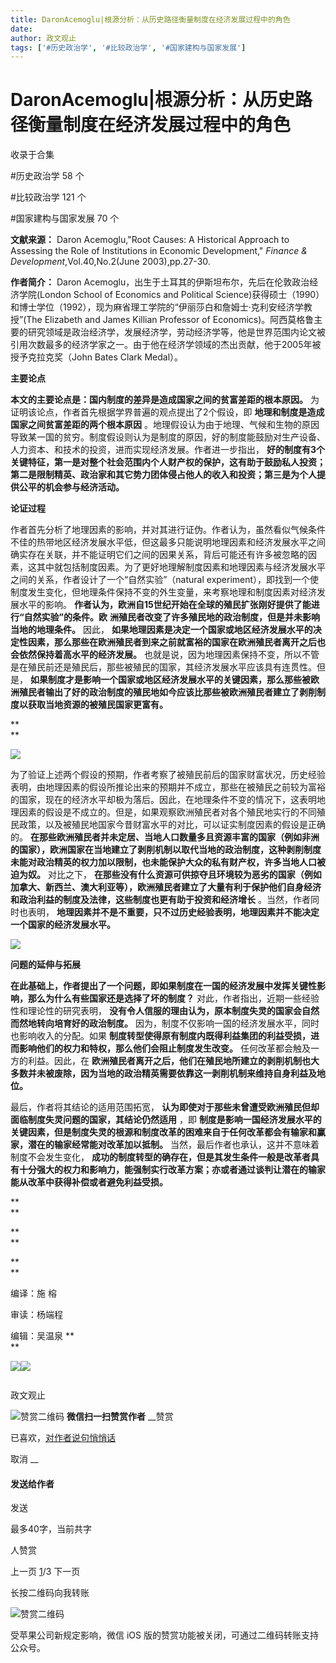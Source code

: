 ```yaml
---
title: DaronAcemoglu|根源分析：从历史路径衡量制度在经济发展过程中的角色
date: 
author: 政文观止
tags: ['#历史政治学', '#比较政治学', '#国家建构与国家发展']
---
```

# DaronAcemoglu|根源分析：从历史路径衡量制度在经济发展过程中的角色


收录于合集

#历史政治学 58 个

#比较政治学 121 个

#国家建构与国家发展 70 个

**文献来源：** Daron Acemoglu,"Root Causes: A Historical Approach to Assessing the
Role of Institutions in Economic Development," _Finance &
Development_,Vol.40,No.2(June 2003),pp.27-30.

  

 **作者简介：** Daron Acemoglu，出生于土耳其的伊斯坦布尔，先后在伦敦政治经济学院(London School of Economics
and Political Science)获得硕士（1990）和博士学位（1992），现为麻省理工学院的“伊丽莎白和詹姆士·克利安经济学教授”(The
Elizabeth and James Killian Professor of
Economics)。阿西莫格鲁主要的研究领域是政治经济学，发展经济学，劳动经济学等，他是世界范围内论文被引用次数最多的经济学家之一。由于他在经济学领域的杰出贡献，他于2005年被授予克拉克奖（John
Bates Clark Medal）。

  

  

  

 **主要论点**

  

 **本文的主要论点是：国内制度的差异是造成国家之间的贫富差距的根本原因。** 为证明该论点，作者首先根据学界普遍的观点提出了2个假设，即
**地理和制度是造成国家之间贫富差距的两个根本原因**
。地理假设认为由于地理、气候和生物的原因导致某一国的贫穷。制度假设则认为是制度的原因，好的制度能鼓励对生产设备、人力资本、和技术的投资，进而实现经济发展。作者进一步指出，
**好的制度有3个关键特征，第一是对整个社会范围内个人财产权的保护，这有助于鼓励私人投资；第二是限制精英、政治家和其它势力团体侵占他人的收入和投资；第三是为个人提供公平的机会参与经济活动。**

  

 **论证过程**

  

作者首先分析了地理因素的影响，并对其进行证伪。作者认为，虽然看似气候条件不佳的热带地区经济发展水平低，但这最多只能说明地理因素和经济发展水平之间确实存在关联，并不能证明它们之间的因果关系，背后可能还有许多被忽略的因素，这其中就包括制度因素。为了更好地理解制度因素和地理因素与经济发展水平之间的关系，作者设计了一个“自然实验”（natural
experiment），即找到一个使制度发生变化，但地理条件保持不变的外生变量，来考察地理和制度因素对经济发展水平的影响。
**作者认为，欧洲自15世纪开始在全球的殖民扩张刚好提供了能进行“自然实验”的条件。欧**
**洲殖民者改变了许多殖民地的政治制度，但是并未影响当地的地理条件。** 因此，
**如果地理因素是决定一个国家或地区经济发展水平的决定性因素，那么那些在欧洲殖民者到来之前就富裕的国家在欧洲殖民者离开之后也会依然保持着高水平的经济发展。**
也就是说，因为地理因素保持不变，所以不管是在殖民前还是殖民后，那些被殖民的国家，其经济发展水平应该具有连贯性。但是，
**如果制度才是影响一个国家或地区经济发展水平的关键因素，那么那些被欧洲殖民者输出了好的政治制度的殖民地如今应该比那些被欧洲殖民者建立了剥削制度以获取当地资源的被殖民国家更富有。**

 **  
**

![](/images/428/2.gif)

  

为了验证上述两个假设的预期，作者考察了被殖民前后的国家财富状况，历史经验表明，由地理因素的假设所推论出来的预期并不成立，那些在被殖民之前较为富裕的国家，现在的经济水平却极为落后。因此，在地理条件不变的情况下，这表明地理因素的假设是不成立的。但是，如果观察欧洲殖民者对各个殖民地实行的不同殖民政策，以及被殖民地国家今昔财富水平的对比，可以证实制度因素的假设是正确的。
**在那些欧洲殖民者并未定居、当地人口数量多且资源丰富的国家（例如非洲的国家），欧洲国家在当地建立了剥削机制以取代当地的政治制度，这种剥削制度未能对政治精英的权力加以限制，也未能保护大众的私有财产权，许多当地人口被迫为奴。**
对比之下，
**在那些没有什么资源可供掠夺且环境较为恶劣的国家（例如加拿大、新西兰、澳大利亚等），欧洲殖民者建立了大量有利于保护他们自身经济和政治利益的制度及法律，这些制度也更有助于投资和经济增长**
。当然，作者同时也表明， **地理因素并不是不重要，只不过历史经验表明，地理因素并不能决定一个国家的经济发展水平。**

  

![](/images/428/3.png)

  

 **问题的延伸与拓展**

  

 **在此基础上，作者提出了一个问题，即如果制度在一国的经济发展中发挥关键性影响，那么为什么有些国家还是选择了坏的制度？**
对此，作者指出，近期一些经验性和理论性的研究表明， **没有令人信服的理由认为，原本制度失灵的国家会自然而然地转向培育好的政治制度。**
因为，制度不仅影响一国的经济发展水平，同时也影响收入的分配。如果
**制度转型使得原有制度内既得利益集团的利益受损，进而影响他们的权力和特权，那么他们会阻止制度发生改变。** 任何改革都会触及一方的利益。因此，在
**欧洲殖民者离开之后，他们在殖民地所建立的剥削机制也大多数并未被废除，因为当地的政治精英需要依靠这一剥削机制来维持自身利益及地位。**

最后，作者将其结论的适用范围拓宽， **认为即使对于那些未曾遭受欧洲殖民但却面临制度失灵问题的国家，其结论仍然适用** ，即
**制度是影响一国经济发展水平的关键因素，但是制度失灵的根源和制度改革的困难来自于任何改革都会有输家和赢家，潜在的输家经常能对改革加以抵制。**
当然，最后作者也承认，这并不意味着制度不会发生变化，
**成功的制度转型的确存在，但是其发生条件一般是改革者具有十分强大的权力和影响力，能强制实行改革方案；亦或者通过谈判让潜在的输家能从改革中获得补偿或者避免利益受损。**

 **  
**

 **  
**

 **  
**

编译：施 榕

审读：杨端程  

编辑：吴温泉 **  
**

![](/images/428/4.jpeg)![](/images/428/5.jpeg)

  

![]()

政文观止

![赞赏二维码]() **微信扫一扫赞赏作者** __赞赏

已喜欢，[对作者说句悄悄话](javascript:;)

取消 __

#### 发送给作者

发送

最多40字，当前共字

[](javascript:;) 人赞赏

上一页 [1](javascript:;)/3 下一页

长按二维码向我转账

![赞赏二维码]()

受苹果公司新规定影响，微信 iOS 版的赞赏功能被关闭，可通过二维码转账支持公众号。

